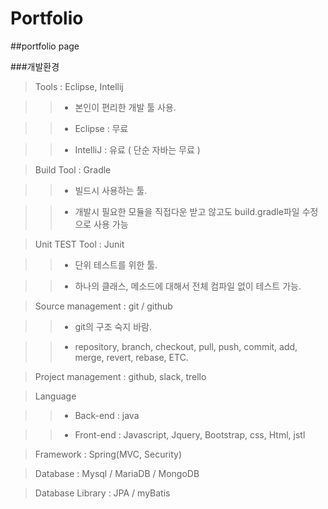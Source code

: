 # Portfolio
##portfolio page

###개발환경

>  Tools : Eclipse, Intellij

>> - 본인이 편리한 개발 툴 사용.

>> - Eclipse : 무료

>> - IntelliJ : 유료 ( 단순 자바는 무료 )

>  Build Tool : Gradle

>> - 빌드시 사용하는 툴.

>> - 개발시 필요한 모듈을 직접다운 받고 않고도 build.gradle파일 수정으로 사용 가능

>  Unit TEST Tool : Junit

>> - 단위 테스트를 위한 툴.

>> - 하나의 클래스, 메소드에 대해서 전체 컴파일 없이 테스트 가능.

>  Source management : git / github

>> - git의 구조 숙지 바람.

>> - repository, branch, checkout, pull, push, commit, add, merge, revert, rebase, ETC.

>  Project management : github, slack, trello

>  Language

>> - Back-end : java

>> - Front-end : Javascript, Jquery, Bootstrap, css, Html, jstl

>  Framework : Spring(MVC, Security)

>  Database : Mysql / MariaDB / MongoDB

>  Database Library : JPA / myBatis
